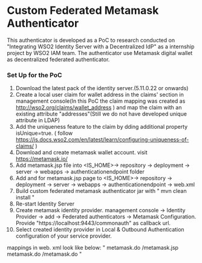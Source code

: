 # Custom Federated Metamask Authenticator

This authenticator is developed as a PoC to research conducted on "Integrating WSO2 Identity Server with a Decentralized IdP" as a internship project by WSO2 IAM team. The authenticator use Metamask digital wallet as decentralized federated authenticator.


### Set Up for the PoC

1. Download the latest pack of the identity server.(5.11.0.22 or onwards)
2. Create a local user claim for wallet address in the claims' section in management console(In this PoC the claim mapping was created as http://wso2.org/claims/wallet_address
   ) and map the claim with an existing attribute "addresses"(Still we do not have developed unique attribute in LDAP)
3. Add the uniqueness feature to the claim by dding additional property isUnique=true. ( follow https://is.docs.wso2.com/en/latest/learn/configuring-uniqueness-of-claims/ )
4. Download and create metamask wallet account. visit https://metamask.io/
5. Add metamask.jsp file into <IS_HOME>-> repository -> deployment -> server -> webapps -> authenticationendpoint folder
6. Add <servlet-mapping> and  <servlet> for metamask.jsp page to <IS_HOME>-> repository -> deployment -> server -> webapps -> authenticationendpoint -> web.xml
7. Build custom federated metamask authenticator jar with " mvn clean install "
8. Re-start Identity Server
9. Create metamask identity provider. management console -> Identity Provider -> add -> Federated authenticators -> Metamask Configuration. Provide "https://localhost:9443/commonauth" as callback url. 
10. Select created identity provider in Local & Outbound Authentication configuration of your service provider.

mappings in web. xml look like below:
"
<servlet>
<servlet-name>metamask.do</servlet-name>
<jsp-file>/metamask.jsp</jsp-file>
</servlet>
<servlet-mapping>
<servlet-name>metamask.do</servlet-name>
<url-pattern>/metamask.do</url-pattern>
</servlet-mapping>"